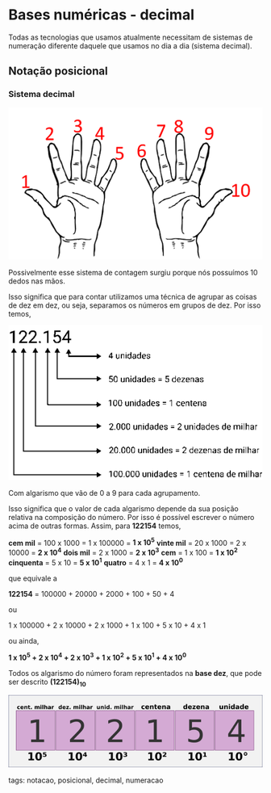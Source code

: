 # Bases numéricas - decimal

Todas as tecnologias que usamos atualmente necessitam de sistemas de numeração diferente daquele que usamos no dia a dia (sistema decimal).

## Notação posicional

### Sistema decimal

![dez dedos](img/numeroMaos.png)

Possivelmente esse sistema de contagem surgiu porque nós possuímos 10 dedos nas mãos.

Isso significa que para contar utilizamos uma técnica de agrupar as coisas de dez em dez, ou seja, separamos os números em grupos de dez. Por isso temos,

![sistema decimal](img/sistema-de-numeracao-decimal.png)

Com algarismo que vão de 0 a 9 para cada agrupamento.

Isso significa que o valor de cada algarismo depende da sua posição relativa na composição do número. Por isso é possível escrever o número acima de outras formas. Assim, para **122154** temos,

**cem mil** = 100 x 1000 = 1 x 100000 = **1 x 10<sup>5</sup>** 
**vinte mil** = 20 x 1000 = 2 x 10000 = **2 x 10<sup>4</sup>**
**dois mil** = 2 x 1000 = **2 x 10<sup>3</sup>**
**cem** = 1 x 100 = **1 x 10<sup>2</sup>**
**cinquenta** = 5 x 10 = **5 x 10<sup>1</sup>** 
**quatro** = 4 x 1 = **4 x 10<sup>0</sup>**

que equivale a

**122154** = 100000 + 20000 + 2000 + 100 + 50 + 4

ou

1 x 100000 + 2 x 10000 + 2 x 1000 + 1 x 100 + 5 x 10 + 4 x 1

ou ainda,

**1 x 10<sup>5</sup> + 2 x 10<sup>4</sup> + 2 x 10<sup>3</sup> + 1 x 10<sup>2</sup> + 5 x 10<sup>1</sup> + 4 x 10<sup>0</sup>**


Todos os algarismo do número foram representados na **base dez**, que pode ser descrito **(122154)<sub>10</sub>**

![representação decimal](img/representacao-decimal.png)

tags: notacao, posicional, decimal, numeracao
